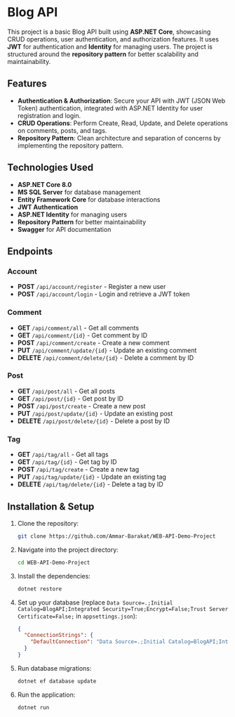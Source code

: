 # Blog API

This project is a basic Blog API built using **ASP.NET Core**, showcasing CRUD operations, user authentication, and authorization features. It uses **JWT** for authentication and **Identity** for managing users. The project is structured around the **repository pattern** for better scalability and maintainability.

## Features

- **Authentication & Authorization**: Secure your API with JWT (JSON Web Token) authentication, integrated with ASP.NET Identity for user registration and login.
- **CRUD Operations**: Perform Create, Read, Update, and Delete operations on comments, posts, and tags.
- **Repository Pattern**: Clean architecture and separation of concerns by implementing the repository pattern.

## Technologies Used

- **ASP.NET Core 8.0**
- **MS SQL Server** for database management
- **Entity Framework Core** for database interactions
- **JWT Authentication**
- **ASP.NET Identity** for managing users
- **Repository Pattern** for better maintainability
- **Swagger** for API documentation

## Endpoints

### Account

- **POST** `/api/account/register` - Register a new user
- **POST** `/api/account/login` - Login and retrieve a JWT token

### Comment

- **GET** `/api/comment/all` - Get all comments
- **GET** `/api/comment/{id}` - Get comment by ID
- **POST** `/api/comment/create` - Create a new comment
- **PUT** `/api/comment/update/{id}` - Update an existing comment
- **DELETE** `/api/comment/delete/{id}` - Delete a comment by ID

### Post

- **GET** `/api/post/all` - Get all posts
- **GET** `/api/post/{id}` - Get post by ID
- **POST** `/api/post/create` - Create a new post
- **PUT** `/api/post/update/{id}` - Update an existing post
- **DELETE** `/api/post/delete/{id}` - Delete a post by ID

### Tag

- **GET** `/api/tag/all` - Get all tags
- **GET** `/api/tag/{id}` - Get tag by ID
- **POST** `/api/tag/create` - Create a new tag
- **PUT** `/api/tag/update/{id}` - Update an existing tag
- **DELETE** `/api/tag/delete/{id}` - Delete a tag by ID

## Installation & Setup

1. Clone the repository:
    ```bash
    git clone https://github.com/Ammar-Barakat/WEB-API-Demo-Project
    ```
   
2. Navigate into the project directory:
    ```bash
    cd WEB-API-Demo-Project
    ```

3. Install the dependencies:
    ```bash
    dotnet restore
    ```

4. Set up your database (replace `Data Source=.;Initial Catalog=BlogAPI;Integrated Security=True;Encrypt=False;Trust Server Certificate=False;` in `appsettings.json`):
    ```json
    {
      "ConnectionStrings": {
        "DefaultConnection": "Data Source=.;Initial Catalog=BlogAPI;Integrated Security=True;Encrypt=False;Trust Server Certificate=False;"
      }
    }
    ```

5. Run database migrations:
    ```bash
    dotnet ef database update
    ```

6. Run the application:
    ```bash
    dotnet run
    ```
